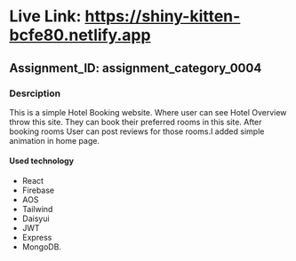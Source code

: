 # Live Link: https://shiny-kitten-bcfe80.netlify.app

## Assignment_ID: assignment_category_0004

### Desrciption
This is a simple Hotel Booking website. Where user can see Hotel Overview throw
this site. They can book their preferred rooms in this site. After booking rooms User
can post reviews for those rooms.I added simple animation in home page.

#### Used technology
- React
- Firebase
- AOS
- Tailwind
- Daisyui
- JWT
- Express 
- MongoDB.
